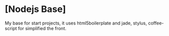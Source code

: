 # [Nodejs Base]

My base for start projects, it uses html5boilerplate
and jade, stylus, coffee-script for simplified the front.